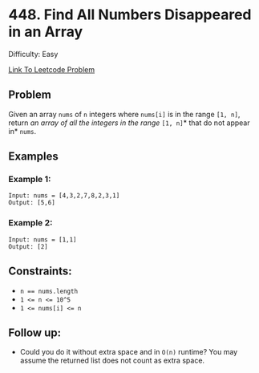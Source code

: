 # 448. Find All Numbers Disappeared in an Array
Difficulty: Easy

[Link To Leetcode Problem](https://leetcode.com/problems/find-all-numbers-disappeared-in-an-array/)

## Problem
Given an array `nums` of `n` integers where `nums[i]` is in the range `[1, n]`, return *an array of all the integers in the range* `[1, n]`* that do not appear in* `nums`.

## Examples
### Example 1:
```
Input: nums = [4,3,2,7,8,2,3,1]
Output: [5,6]
```
### Example 2:
```
Input: nums = [1,1]
Output: [2]
```

## Constraints:
- `n == nums.length`
- `1 <= n <= 10^5`
- `1 <= nums[i] <= n`

## Follow up:

- Could you do it without extra space and in `O(n)` runtime? You may assume the returned list does not count as extra space.